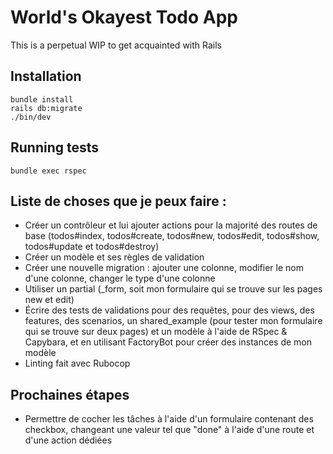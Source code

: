 # World's Okayest Todo App

This is a perpetual WIP to get acquainted with Rails

## Installation

```
bundle install
rails db:migrate
./bin/dev
```

## Running tests

```
bundle exec rspec
```

## Liste de choses que je peux faire :
- Créer un contrôleur et lui ajouter actions pour la majorité des routes de base (todos#index, todos#create, todos#new, todos#edit, todos#show, todos#update et todos#destroy)
- Créer un modèle et ses règles de validation
- Créer une nouvelle migration : ajouter une colonne, modifier le nom d'une colonne, changer le type d'une colonne
- Utiliser un partial (_form, soit mon formulaire qui se trouve sur les pages new et edit)
- Écrire des tests de validations pour des requêtes, pour des views, des features, des scenarios, un shared_example (pour tester mon formulaire qui se trouve sur deux pages) et un modèle à l'aide de RSpec & Capybara, et en utilisant FactoryBot pour créer des instances de mon modèle
- Linting fait avec Rubocop

## Prochaines étapes
- Permettre de cocher les tâches à l'aide d'un formulaire contenant des checkbox, changeant une valeur tel que "done" à l'aide d'une route et d'une action dédiées